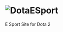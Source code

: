 # ![DotaESport](https://seeklogo.com/images/D/dota-2-logo-A8CAC9B4C9-seeklogo.com.png)
E Sport Site for Dota 2
